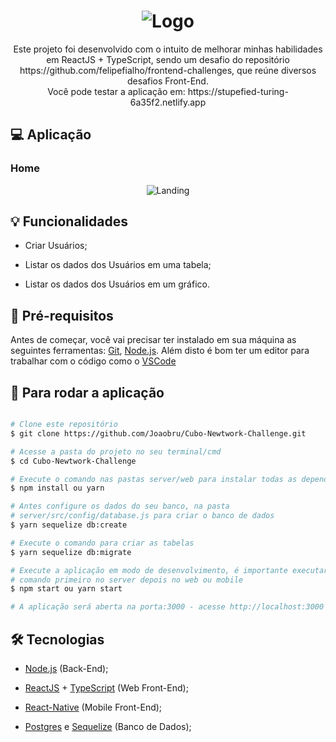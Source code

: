 <h1 align="center">
    <img alt="Logo" title="Logo" src="img/logo.svg">
</h1>

<p align="center"> 
  Este projeto foi desenvolvido com o intuito de melhorar minhas habilidades em
  ReactJS + TypeScript, sendo um desafio do repositório https://github.com/felipefialho/frontend-challenges, que reúne diversos desafios Front-End.
  <br>
  Você pode testar a aplicação em: https://stupefied-turing-6a35f2.netlify.app
</p>

## :computer: Aplicação

### Home 

<p align="center">
  <img alt="Landing" title="Landing" src="assets/cuboNewtwork.PNG">
</p>

## :bulb: Funcionalidades

* Criar Usuários;

* Listar os dados dos Usuários em uma tabela;

* Listar os dados dos Usuários em um gráfico.

## :wrench: Pré-requisitos

 Antes de começar, você vai precisar ter instalado em sua máquina as seguintes ferramentas:
[Git](https://git-scm.com), [Node.js](https://nodejs.org/en/). 
Além disto é bom ter um editor para trabalhar com o código como o [VSCode](https://code.visualstudio.com/)

## :rocket: Para rodar a aplicação

```bash

# Clone este repositório
$ git clone https://github.com/Joaobru/Cubo-Newtwork-Challenge.git

# Acesse a pasta do projeto no seu terminal/cmd
$ cd Cubo-Newtwork-Challenge

# Execute o comando nas pastas server/web para instalar todas as dependências
$ npm install ou yarn

# Antes configure os dados do seu banco, na pasta 
# server/src/config/database.js para criar o banco de dados
$ yarn sequelize db:create

# Execute o comando para criar as tabelas
$ yarn sequelize db:migrate

# Execute a aplicação em modo de desenvolvimento, é importante executar este
# comando primeiro no server depois no web ou mobile
$ npm start ou yarn start

# A aplicação será aberta na porta:3000 - acesse http://localhost:3000

```

## 🛠 Tecnologias

  * [Node.js](https://nodejs.org/en/) (Back-End);

  * [ReactJS](https://reactjs.org/) + [TypeScript](https://www.typescriptlang.org/) (Web Front-End);

  * [React-Native](https://reactnative.dev/) (Mobile Front-End);

  * [Postgres](https://www.postgresql.org/) e [Sequelize](https://sequelize.org/) (Banco de Dados);





